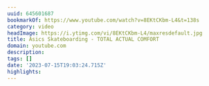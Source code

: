```yaml
---
uuid: 645601687
bookmarkOf: https://www.youtube.com/watch?v=8EKtCKbm-L4&t=138s
category: video
headImage: https://i.ytimg.com/vi/8EKtCKbm-L4/maxresdefault.jpg
title: Asics Skateboarding - TOTAL ACTUAL COMFORT
domain: youtube.com
description:
tags: []
date: '2023-07-15T19:03:24.715Z'
highlights:
---
```



